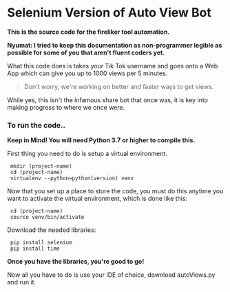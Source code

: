 # Selenium Version of Auto View Bot

**This is the source code for the fireliker tool automation.**

**Nyumat: I tried to keep this documentation as non-programmer legible as possible for some of you that aren't fluent coders yet.**

What this code does is takes your Tik Tok username and goes onto a Web App which can give you up to 1000 views per 5 minutes.

>Don't worry, we're working on better and faster ways to get views. 

While yes, this isn't the infamous share bot that once was, it is key into making progress to where we once were.

### To run the code..

**Keep in Mind! You will need Python 3.7 or higher to compile this.**

First thing you need to do is setup a virtual environment.
```
 mkdir (project-name)
 cd (project-name)
 virtualenv --python=python(version) venv
```  
  Now that you set up a place to store the code,  you must do this anytime you want to activate the virtual environment, which is done like this:
```
 cd (project-name)
 source venv/bin/activate
```
Download the needed libraries:
```
 pip install selenium
 pip install time
```
**Once you have the libraries, you're good to go!**

Now all you have to do is use your IDE of choice, download autoViews.py and run it.
